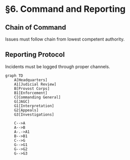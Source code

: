 # §6. Command and Reporting

## Chain of Command
Issues must follow chain from lowest competent authority.

## Reporting Protocol
Incidents must be logged through proper channels.

```mermaid
graph TD
    A[Headquarters]
    A1[Judicial Review]
    B[Provost Corps]
    B1[Enforcement]
    C[Commanding General]
    G[JAGC]
    G1[Interpretation]
    G2[Appeals]
    G3[Investigations]

    C-->A
    A-->B
    A-.->A1
    B-->B1
    C-->G
    G-->G1
    G-->G2
    G-->G3
```